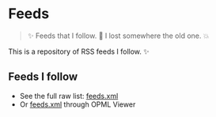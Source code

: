 # Feeds
> :sparkles: Feeds that I follow. :star2: I lost somewhere the old one. :collision:

This is a repository of RSS feeds I follow. :sparkles:

## Feeds I follow

- See the full raw list: [feeds.xml](./feeds.xml)
- Or [feeds.xml](http://opmlviewer.com/Viewer/?https://rawgit.com/tunnckoCore/feeds/master/feeds.xml) through OPML Viewer